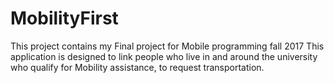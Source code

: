 # MobilityFirst
This project contains my Final project for Mobile programming fall 2017
This application is designed to link people who live in and around the university who qualify for Mobility assistance, to request transportation.
